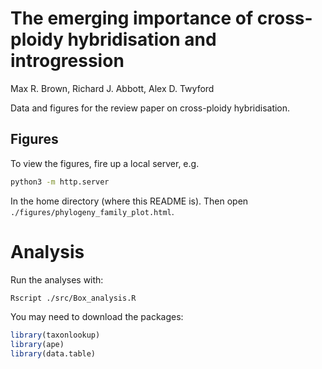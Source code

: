 # The emerging importance of cross-ploidy hybridisation and introgression

Max R. Brown, Richard J. Abbott, Alex D. Twyford

Data and figures for the review paper on cross-ploidy hybridisation.

## Figures

To view the figures, fire up a local server, e.g.

```bash
python3 -m http.server
```

In the home directory (where this README is). Then open `./figures/phylogeny_family_plot.html`.

# Analysis

Run the analyses with:

```bash
Rscript ./src/Box_analysis.R
```

You may need to download the packages:

```R
library(taxonlookup)
library(ape)
library(data.table)
```